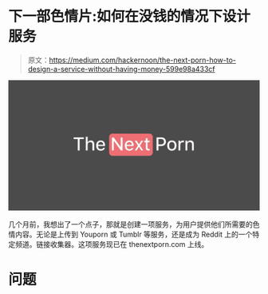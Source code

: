 # 下一部色情片:如何在没钱的情况下设计服务

> 原文：<https://medium.com/hackernoon/the-next-porn-how-to-design-a-service-without-having-money-599e98a433cf>

![](img/7f6e5c888752a1cace3df8fd3787b6d4.png)

几个月前，我想出了一个点子，那就是创建一项服务，为用户提供他们所需要的色情内容。无论是上传到 Youporn 或 Tumblr 等服务，还是成为 Reddit 上的一个特定频道。链接收集器。这项服务现已在 thenextporn.com 上线。

# 问题
